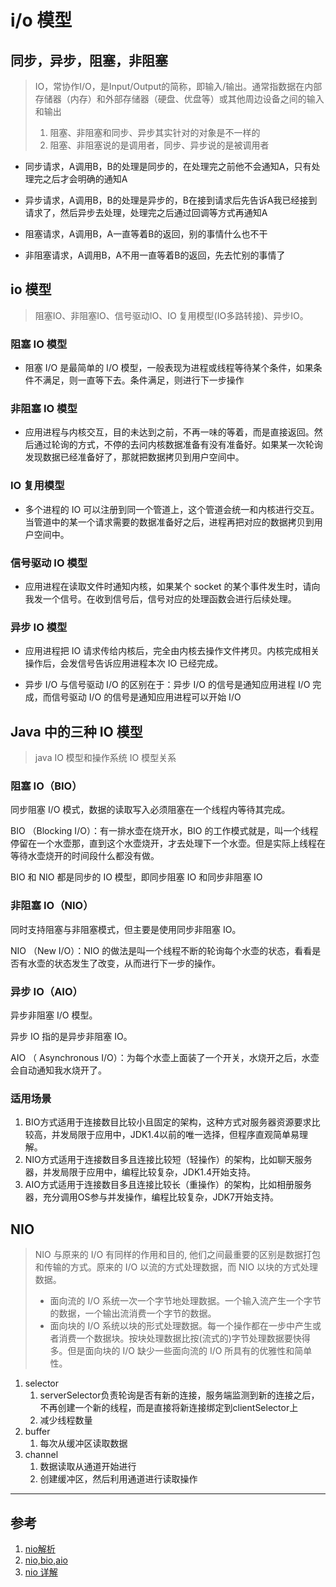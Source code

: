# i/o 模型

## 同步，异步，阻塞，非阻塞

> IO，常协作I/O，是Input/Output的简称，即输入/输出。通常指数据在内部存储器（内存）和外部存储器（硬盘、优盘等）或其他周边设备之间的输入和输出
> 1. 阻塞、非阻塞和同步、异步其实针对的对象是不一样的
> 2. 阻塞、非阻塞说的是调用者，同步、异步说的是被调用者

* 同步请求，A调用B，B的处理是同步的，在处理完之前他不会通知A，只有处理完之后才会明确的通知A

* 异步请求，A调用B，B的处理是异步的，B在接到请求后先告诉A我已经接到请求了，然后异步去处理，处理完之后通过回调等方式再通知A

* 阻塞请求，A调用B，A一直等着B的返回，别的事情什么也不干

* 非阻塞请求，A调用B，A不用一直等着B的返回，先去忙别的事情了

## io 模型

> 阻塞IO、非阻塞IO、信号驱动IO、IO 复用模型(IO多路转接)、异步IO。

### 阻塞 IO 模型

* 阻塞 I/O 是最简单的 I/O 模型，一般表现为进程或线程等待某个条件，如果条件不满足，则一直等下去。条件满足，则进行下一步操作

### 非阻塞 IO 模型

* 应用进程与内核交互，目的未达到之前，不再一味的等着，而是直接返回。然后通过轮询的方式，不停的去问内核数据准备有没有准备好。如果某一次轮询发现数据已经准备好了，那就把数据拷贝到用户空间中。

### IO 复用模型

* 多个进程的 IO 可以注册到同一个管道上，这个管道会统一和内核进行交互。当管道中的某一个请求需要的数据准备好之后，进程再把对应的数据拷贝到用户空间中。

### 信号驱动 IO 模型

* 应用进程在读取文件时通知内核，如果某个 socket 的某个事件发生时，请向我发一个信号。在收到信号后，信号对应的处理函数会进行后续处理。

### 异步 IO 模型

* 应用进程把 IO 请求传给内核后，完全由内核去操作文件拷贝。内核完成相关操作后，会发信号告诉应用进程本次 IO 已经完成。

* 异步 I/O 与信号驱动 I/O 的区别在于：异步 I/O 的信号是通知应用进程 I/O 完成，而信号驱动 I/O 的信号是通知应用进程可以开始 I/O


## Java 中的三种 IO 模型

> java IO 模型和操作系统 IO 模型关系

### 阻塞 IO（BIO）

同步阻塞 I/O 模式，数据的读取写入必须阻塞在一个线程内等待其完成。

BIO （Blocking I/O）：有一排水壶在烧开水，BIO 的工作模式就是，叫一个线程停留在一个水壶那，直到这个水壶烧开，才去处理下一个水壶。但是实际上线程在等待水壶烧开的时间段什么都没有做。

BIO 和 NIO 都是同步的 IO 模型，即同步阻塞 IO 和同步非阻塞 IO

### 非阻塞 IO（NIO）

同时支持阻塞与非阻塞模式，但主要是使用同步非阻塞 IO。

NIO （New I/O）：NIO 的做法是叫一个线程不断的轮询每个水壶的状态，看看是否有水壶的状态发生了改变，从而进行下一步的操作。

### 异步 IO（AIO）

异步非阻塞 I/O 模型。

异步 IO 指的是异步非阻塞 IO。

AIO （ Asynchronous I/O）：为每个水壶上面装了一个开关，水烧开之后，水壶会自动通知我水烧开了。

### 适用场景

1. BIO方式适用于连接数目比较小且固定的架构，这种方式对服务器资源要求比较高，并发局限于应用中，JDK1.4以前的唯一选择，但程序直观简单易理解。
2. NIO方式适用于连接数目多且连接比较短（轻操作）的架构，比如聊天服务器，并发局限于应用中，编程比较复杂，JDK1.4开始支持。
3. AIO方式适用于连接数目多且连接比较长（重操作）的架构，比如相册服务器，充分调用OS参与并发操作，编程比较复杂，JDK7开始支持。

## NIO

> NIO 与原来的 I/O 有同样的作用和目的, 他们之间最重要的区别是数据打包和传输的方式。原来的 I/O 以流的方式处理数据，而 NIO 以块的方式处理数据。
> * 面向流的 I/O 系统一次一个字节地处理数据。一个输入流产生一个字节的数据，一个输出流消费一个字节的数据。
> * 面向块的 I/O 系统以块的形式处理数据。每一个操作都在一步中产生或者消费一个数据块。按块处理数据比按(流式的)字节处理数据要快得多。但是面向块的 I/O 缺少一些面向流的 I/O 所具有的优雅性和简单性。

1. selector 
   1. serverSelector负责轮询是否有新的连接，服务端监测到新的连接之后，不再创建一个新的线程，而是直接将新连接绑定到clientSelector上 
   2. 减少线程数量
2. buffer
   1. 每次从缓冲区读取数据
3. channel
   1. 数据读取从通道开始进行
   2. 创建缓冲区，然后利用通道进行读取操作 

---

## 参考

1. [nio解析](https://zhuanlan.zhihu.com/p/23488863)
2. [nio,bio,aio](https://blog.csdn.net/m0_38109046/article/details/89449305)
3. [nio 详解](https://blog.csdn.net/qq_28261343/article/details/52769969)

